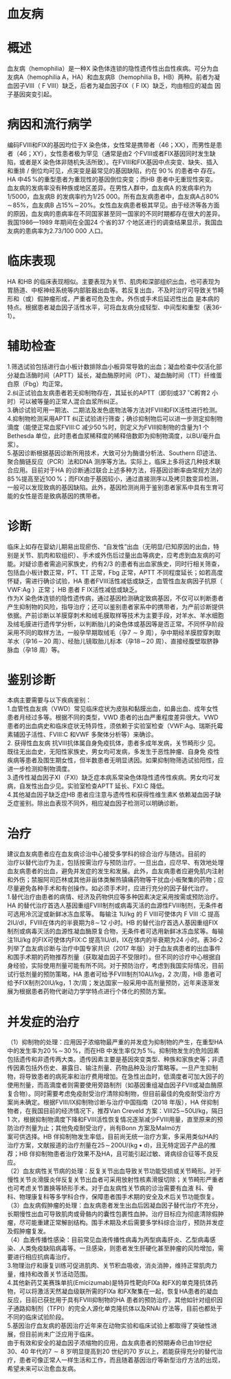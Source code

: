# 血友病  
# 概述  
血友病（hemophilia）是一种X 染色体连锁的隐性遗传性出血性疾病。可分为血友病A（hemophilia A，HA）和血友病B（hemophilia B，HB）两种。前者为凝血因子Ⅷ（ F Ⅷ）缺乏，后者为凝血因子Ⅸ（ F Ⅸ）缺乏，均由相应的凝血 因子基因突变引起。  
# 病因和流行病学  
编码FⅧ和FⅨ的基因均位于X 染色体，女性常是携带者（46；XX），而男性是患者（46；XY），女性患者极为罕见（通常是由2 个FⅧ或者FⅨ基因同时发生缺陷，或者是X 染色体非随机失活所致）。在FⅧ和FⅨ基因中点突变、缺失、插入和重排 / 倒位均可见，点突变是最常见的基因缺陷，约在 $90\,\%$ 的患者中 存在。HA 中$45\,\%$的重型患者为重现性的基因倒位突变；而HB 患者中无重现性突变。  
血友病的发病率没有种族或地区差异。在男性人群中，血友病A 的发病率约为1/5000，血友病B 的发病率约为1/25 000。所有血友病患者中，血友病A占$80\%\!\sim\!85\%$，血友病B 占$15\%\!\sim\!20\%$。女性血友病患者极其罕见。由于经济等各方面的原因，血友病的患病率在不同国家甚至同一国家的不同时期都存在很大的差异。我国1986—1989 年期间在全国24 个省的37 个地区进行的调查结果显示，我国血友病的患病率为$2.73/100\;000$ 人口。  
# 临床表现  
HA 和HB 的临床表现相似。主要表现为关节、肌肉和深部组织出血，也可表现为胃肠道、中枢神经系统等内部脏器出血等。若反复出血，不及时治疗可导致关节畸形和（或）假肿瘤形成，严重者可危及生命。外伤或手术后延迟性出血 是本病的特点。根据患者凝血因子活性水平，可将血友病分成轻型、中间型和重型（表36-1）。  
# 辅助检查  
1.筛选试验包括进行血小板计数排除血小板异常导致的出血；凝血检查中仅活化部分凝血活酶时间（APTT）延长，凝血酶原时间（PT）、凝血酶时间（TT）纤维蛋白原（Fbg）均正常。  
2.纠正试验血友病患者若无抑制物存在，其延长的APTT（即刻或$37\,^{\circ}\mathrm{C}$孵育2 小时）可以被等量的正常人混合血浆所纠正。  
3.确诊试验可用一期法、二期法及发色底物法等方法对FⅧ和FⅨ活性进行检测。  
4.抑制物检测采用APTT 纠正试验进行筛查；确诊抑制物后可以进一步测定抑制物滴度（能使正常血浆FⅧ:C 减少$50\,\%$时，则定义为FⅧ抑制物的含量为1 个Bethesda 单位，此时患者血浆稀释度的稀释倍数即为抑制物滴度，以BU/毫升血浆）。  
5.基因诊断根据基因诊断所用技术，大致可分为酶谱分析法、Southern 印迹法、聚合酶链反应（PCR）法和DNA 测序等方法。实际上，临床上多将这几种技术联合应用。目前对于HA 的诊断通过联合上述多种方法，将基因诊断率由常规方法的$85\,\%$提高至近$100\,\%$；而FⅨ由于基因较小，通过直接测序以及拷贝数变异检测，一般可以发现致病的基因缺陷。此外，基因检测尚用于鉴别患者家系中具有生育可能的女性是否是致病基因的携带者。  
# 诊断  
临床上如存在婴幼儿期易出现瘀伤、“自发性”出血（无明显/已知原因的出血，特别是关节、肌肉和软组织）、手术或外伤后过量出血等病史，应考虑到血友病的可能。对疑诊患者需追问家族史，约有2/3 的患者有出血家族史，同时行相关筛查，包括血小板计数正常，PT、TT 正常，Fbg 正常，APTT 不同程度延长；如若高度怀疑，需进行确诊试验，HA 患者FⅧ活性减低或缺乏，血管性血友病因子抗原（ VWF:Ag ）正常； HB  患者 F Ⅸ活性减低或缺乏。  
作为X 染色体连锁的隐性遗传病，通过基因检测确定致病基因，不仅可以判断患者产生抑制物的风险，指导治疗；还可以鉴别患者家系中的携带者，为产前诊断提供依据。产前诊断以羊膜穿刺术和绒毛膜取样等技术为主要手段，对羊水、羊水细胞及绒毛膜进行遗传学分析，以判断胎儿的染色体或基因等是否正常。不同怀孕阶段采用不同的取样方法，一般孕早期取绒毛（孕$7{\sim}9$ 周），孕中期经羊膜腔穿刺取羊水（孕$16\!\sim\!20$ 周）、经胎儿镜取胎儿标本（孕$18\!\sim\!20$ 周）、直接经腹壁取脐静脉血（孕18 周）等。  
# 鉴别诊断  
本病主要需要与以下疾病鉴别：  
1.血管性血友病（VWD）常见临床症状为皮肤和黏膜出血，如鼻出血、成年女性患者月经过多等。根据不同的类型，VWD 患者的出血严重程度差异很大。VWD 患者的出血病史和临床症状无特异性，须依赖于实验室检查（VWF:Ag、瑞斯托霉素辅因子活性、FⅧ:C 和VWF 多聚体分析等）来确诊。  
2. 获得性血友病 抗Ⅷ抗体属自身免疫抗体，患者多成年发病，关节畸形少 见。既往无出血史，无阳性家族史，男女均可发病，多发生于恶性肿瘤、自身免 疫性疾病等患者及围生期女性，但半数患者无明显诱因。如果抑制物筛选试验阳性，应进一步检测抑制物滴度。  
3.遗传性凝血因子Ⅺ（FⅪ）缺乏症本病系常染色体隐性遗传性疾病。男女均可发病，自发性出血少见。实验室检查APTT 延长、FⅪ:C 降低。  
4.其他凝血因子缺乏症HB 患者应注意与遗传性和获得性维生素K 依赖凝血因子缺乏症鉴别。除出血表现不同外，相应凝血因子检测可以明确诊断。  
# 治疗  
建议血友病患者应在血友病诊治中心接受多学科的综合治疗与随访。目前的  
治疗以替代治疗为主，包括按需治疗与预防治疗。一旦出血，应尽早、有效地处理血友病患者的出血，避免并发症的发生和发展。此外，血友病患者应避免肌内注射和外伤；禁服阿司匹林或其他非甾体类解热镇痛药物等干扰血小板聚集的药物；应尽量避免各种手术和有创操作。如必须手术时，应进行充分的因子替代治疗。  
1.替代治疗由患者的病情、经济及药物供应等多种因素决定采用按需或预防治疗。HA 的替代治疗首选人基因重组FⅧ制剂或病毒灭活的血源性FⅧ制剂，无条件者可选用冷沉淀或新鲜冰冻血浆等。 每输注 $1\mathrm{U}/\mathrm{kg}$  的 F Ⅷ可使体内 F Ⅷ :C 提高2IU/dl，FⅧ在体内的半衰期为$8\!\sim\!12$ 小时。HB 的替代治疗首选人基因重组FⅨ制剂或病毒灭活的血源性凝血酶原复合物，无条件者可选用新鲜冰冻血浆等。每输注1IU/kg 的FⅨ可使体内FⅨ:C 提高1IU/dl，Ⅸ在体内的半衰期为24 小时。表36-2 列举了血友病诊断与治疗中国专家共识（2017 年版）对于血友病患者的出血事件和围手术期的药物推荐剂量（获取凝血因子不受限时）。但不同的诊疗中心根据自身经验，实际使用剂量可能有所不同。对于预防治疗，考虑到我国实际情况，目前试行低剂量的预防策略，HA 患者可给予FⅧ制剂$10\mathrm{AU}/\mathrm{kg}$，2 次/周，HB 患者可给予FⅨ制剂20IU/kg，1 次/周；发达国家一般采用中高剂量预防，近年来逐渐发展为根据患者药物代谢动力学学特点进行个体化的预防方案。  
# 并发症的治疗  
（1）抑制物的处理：应用因子浓缩物最严重的并发症为抑制物的产生，在重型HA 中的发生率为$20\,\%\!\sim\!30\,\%$，而在HB 中发生率仅为$5\,\%$。抑制物发生的危险因素包括遗传和非遗传两大类。遗传因素主要是基因突变类型、种族和家族史等；非遗传因素包括外伤史、暴露日、输注剂量、药物品种及治疗策略等。一旦产生抑制物，将导致患者的病死率和治疗费用增加。在急性出血时，低滴度者可加大因子的使用剂量，而高滴度者则需要使用旁路制剂（如基因重组凝血因子FⅦ或凝血酶原复合物）。同时需要考虑免疫耐受治疗清除抑制物，但目前最佳的免疫耐受治疗方案尚未确定。根据FⅧ/Ⅸ抑制物诊断与治疗中国指南（2018 年版），HA 伴抑制物者，在我国目前的经济情况下，推荐Van Creveld 方案：Ⅷ$25\mathrm{\sim}$$50\mathrm{U}/\mathrm{kg}$，隔日1 次，根据抑制物滴度下降和FⅧ活性恢复情况逐渐减少FⅧ用量，直至原来的预防治疗剂量为止；其他免疫耐受治疗，尚有Bonn 方案及Malmö方  
案可供选择。HB 伴抑制物发生率低，目前尚无统一治疗方案，多采用类似HA的治疗方案，文献报道的治疗剂量在$25\!\sim\!200\mathrm{U}/(\mathrm{kg}\bullet\mathrm{d})$，且无特定因子产品的推荐；HB 伴抑制物患者治疗效果不及HA，且可能引起过敏、肾病综合征等不良反应。  
（2）血友病性关节病的处理：反复关节出血导致关节功能受损或关节畸形。对于慢性关节炎滑膜炎伴反复关节出血者可采用放射性核素滑膜切除；关节畸形严重者也可考虑关节置换等矫形手术。对于血友病性关节病的诊治需要有血液 科、骨科、物理康复科等多学科合作，保障患者围手术期的安全及术后关节功能恢复。  
（3）血友病假肿瘤的处理：血友病患者发生出血后因凝血因子替代治疗不充分，长期慢性出血可导致肌肉或骨骼内的囊性包裹性血肿。治疗目标应为彻底清除假肿瘤，尽可能重建正常解剖结构。围手术期及术后需要多学科综合治疗，预防并发症及假肿瘤复发。  
（4）血液传播性感染：目前常见血液传播性病毒为丙型病毒肝炎、乙型病毒感染、人类免疫缺陷病毒等。一旦感染，则患者发生肝硬化甚至肿瘤的风险增加，需要进行相应抗病毒治疗。  
3.物理治疗和康复训练可促进肌肉、关节积血吸收，消炎消肿，维持正常肌肉力量，维持和改善关节活动范围。  
4.其他新药艾美赛珠单抗(Emicizumab)是特异性靶向FⅨa 和FⅩ的单克隆抗体药物，可以将激活天然凝血级联所需的FⅨa 和FⅩ聚集在一起，恢复HA患者的凝血反应，目前已获批用于具有FⅧ抑制物的HA 患者的预防治疗。其他如针对组织因子通路抑制剂（TFPI）的完全人源化单克隆抗体以及RNAi 疗法等，目前也都处于不同的临床试验阶段。  
5.基因治疗血友病的基因治疗近年来在动物实验和临床试验上都取得了突破性进展，但目前尚未广泛应用于临床。  
由于有效和安全的凝血因子浓缩物的应用，血友病患者的预期寿命已由19世纪30、40 年代的$7{\sim}8$ 岁明显提高到20 世纪的70 岁以上，若能获得充分的替代治疗，患者可像正常人一样生活和工作，而且随着基因治疗等新型治疗方法的出现，希望未来可以治愈血友病。  
